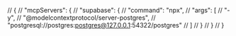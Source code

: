 // {
//   "mcpServers": {
//     "supabase": {
//       "command": "npx",
//       "args": [
//         "-y",
//         "@modelcontextprotocol/server-postgres",
//         "postgresql://postgres:postgres@127.0.0.1:54322/postgres"
//       ]
//     }
//   }
// }